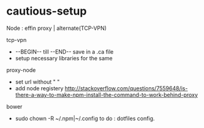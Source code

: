 # cautious-setup

Node : effin proxy | alternate(TCP-VPN)

tcp-vpn 
* --BEGIN-- till --END-- save in a .ca file
* setup necessary libraries for the same

proxy-node 
* set url without " "
* add node registery
http://stackoverflow.com/questions/7559648/is-there-a-way-to-make-npm-install-the-command-to-work-behind-proxy

bower 
* sudo chown -R ~/.npm|~/.config
to do :
dotfiles config.

